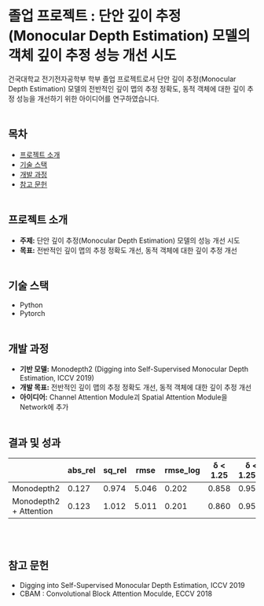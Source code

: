 
# 졸업 프로젝트 : 단안 깊이 추정(Monocular Depth Estimation) 모델의 객체 깊이 추정 성능 개선 시도

건국대학교 전기전자공학부 학부 졸업 프로젝트로서 단안 깊이 추정(Monocular Depth Estimation) 모델의 전반적인 깊이 맵의 추정 정확도, 동적 객체에 대한 깊이 추정 성능을 개선하기 위한 아이디어를 연구하였습니다.
<br/><br/>

## 목차
- [프로젝트 소개](#프로젝트-소개)
- [기술 스택](#기술-스택)
- [개발 과정](#개발-과정)
- [참고 문헌](#참고-문헌)
<br/><br/>

## 프로젝트 소개
- **주제:** 단안 깊이 추정(Monocular Depth Estimation) 모델의 성능 개선 시도
- **목표:** 전반적인 깊이 맵의 추정 정확도 개선, 동적 객체에 대한 깊이 추정 개선
<br/><br/>

## 기술 스택
- Python
- Pytorch
<br/><br/>

## 개발 과정
- **기반 모델:** Monodepth2 (Digging into Self-Supervised Monocular Depth Estimation, ICCV 2019)
- **개발 목표:** 전반적인 깊이 맵의 추정 정확도 개선, 동적 객체에 대한 깊이 추정 개선
- **아이디어:** Channel Attention Module괴 Spatial Attention Module을 Network에 추가 
<br/><br/>

## 결과 및 성과
|                        | abs_rel | sq_rel |  rmse  | rmse_log | δ < 1.25 | δ < 1.25^2 | δ < 1.25^3 |
|------------------------|---------|--------|--------|----------|----------|------------|------------|
|       Monodepth2       | 0.127   | 0.974  | 5.046  | 0.202    | 0.858    | 0.956      | 0.980      |
| Monodepth2 + Attention | 0.123   | 1.012  | 5.011  | 0.201    | 0.860    | 0.955      | 0.981      |
<br/><br/>

## 참고 문헌
- Digging into Self-Supervised Monocular Depth Estimation, ICCV 2019
- CBAM : Convolutional Block Attention Moculde, ECCV 2018

